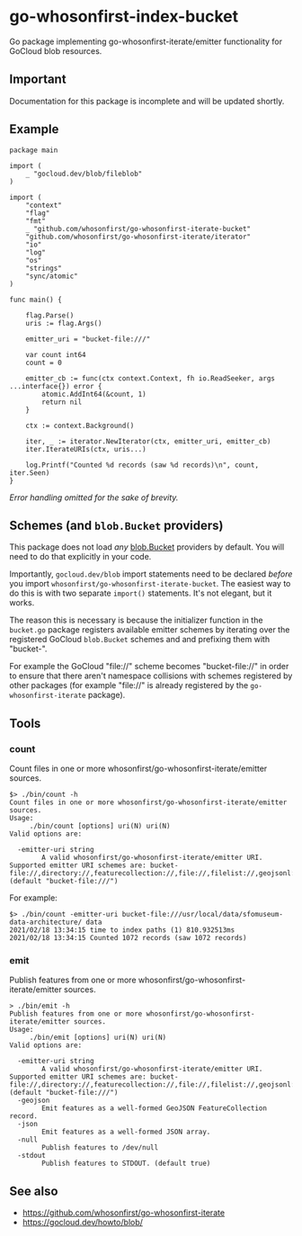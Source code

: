 # go-whosonfirst-index-bucket

Go package implementing go-whosonfirst-iterate/emitter functionality for GoCloud blob resources.

## Important

Documentation for this package is incomplete and will be updated shortly.

## Example

```
package main

import (
	_ "gocloud.dev/blob/fileblob"
)

import (
	"context"
	"flag"
	"fmt"
	_ "github.com/whosonfirst/go-whosonfirst-iterate-bucket"
	"github.com/whosonfirst/go-whosonfirst-iterate/iterator"
	"io"
	"log"
	"os"
	"strings"
	"sync/atomic"
)

func main() {

	flag.Parse()
	uris := flag.Args()
	
	emitter_uri = "bucket-file:///"

	var count int64
	count = 0

	emitter_cb := func(ctx context.Context, fh io.ReadSeeker, args ...interface{}) error {
		atomic.AddInt64(&count, 1)
		return nil
	}

	ctx := context.Background()

	iter, _ := iterator.NewIterator(ctx, emitter_uri, emitter_cb)
	iter.IterateURIs(ctx, uris...)

	log.Printf("Counted %d records (saw %d records)\n", count, iter.Seen)
}
```

_Error handling omitted for the sake of brevity._

## Schemes (and `blob.Bucket` providers)

This package does not load _any_ [blob.Bucket](https://gocloud.dev/howto/blob/) providers by default. You will need to do that explicitly in your code.

Importantly, `gocloud.dev/blob` import statements need to be declared _before_ you import `whosonfirst/go-whosonfirst-iterate-bucket`. The easiest way to do this is with two separate `import()` statements. It's not elegant, but it works.

The reason this is necessary is because the initializer function in the `bucket.go` package registers available emitter schemes by iterating over the registered GoCloud `blob.Bucket` schemes and and prefixing them with "bucket-".

For example the GoCloud "file://" scheme becomes "bucket-file://" in order to ensure that there aren't namespace collisions with schemes registered by other packages (for example "file://" is already registered by the `go-whosonfirst-iterate` package).

## Tools

### count

Count files in one or more whosonfirst/go-whosonfirst-iterate/emitter sources.

```
$> ./bin/count -h
Count files in one or more whosonfirst/go-whosonfirst-iterate/emitter sources.
Usage:
	 ./bin/count [options] uri(N) uri(N)
Valid options are:

  -emitter-uri string
    	A valid whosonfirst/go-whosonfirst-iterate/emitter URI. Supported emitter URI schemes are: bucket-file://,directory://,featurecollection://,file://,filelist://,geojsonl://,repo:// (default "bucket-file:///")
```

For example:

```
$> ./bin/count -emitter-uri bucket-file:///usr/local/data/sfomuseum-data-architecture/ data
2021/02/18 13:34:15 time to index paths (1) 810.932513ms
2021/02/18 13:34:15 Counted 1072 records (saw 1072 records)
```

### emit

Publish features from one or more whosonfirst/go-whosonfirst-iterate/emitter sources.

```
> ./bin/emit -h
Publish features from one or more whosonfirst/go-whosonfirst-iterate/emitter sources.
Usage:
	 ./bin/emit [options] uri(N) uri(N)
Valid options are:

  -emitter-uri string
    	A valid whosonfirst/go-whosonfirst-iterate/emitter URI. Supported emitter URI schemes are: bucket-file://,directory://,featurecollection://,file://,filelist://,geojsonl://,repo:// (default "bucket-file:///")
  -geojson
    	Emit features as a well-formed GeoJSON FeatureCollection record.
  -json
    	Emit features as a well-formed JSON array.
  -null
    	Publish features to /dev/null
  -stdout
    	Publish features to STDOUT. (default true)
```

## See also

* https://github.com/whosonfirst/go-whosonfirst-iterate
* https://gocloud.dev/howto/blob/